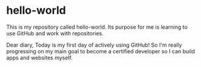 # hello-world
This is my repository called hello-world. Its purpose for me is learning to use GitHub and work with repositories. 

Dear diary,
Today is my first day of actively using GitHub! So I'm really progressing on my main goal to become a certified developer so I can build apps and websites myself. 
